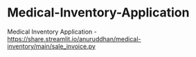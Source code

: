 # Medical-Inventory-Application
Medical Inventory Application -
https://share.streamlit.io/anuruddhan/medical-inventory/main/sale_invoice.py
